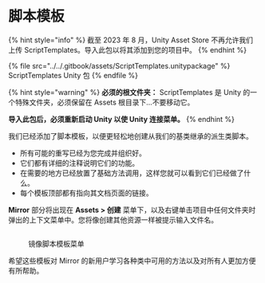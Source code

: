 # 脚本模板

{% hint style="info" %}
截至 2023 年 8 月，Unity Asset Store 不再允许我们上传 ScriptTemplates。导入此包以将其添加到您的项目中。
{% endhint %}

{% file src="../../.gitbook/assets/ScriptTemplates.unitypackage" %}
ScriptTemplates Unity 包
{% endfile %}

{% hint style="warning" %}
**必须的根文件夹：** ScriptTemplates 是 Unity 的一个特殊文件夹，必须保留在 Assets 根目录下...不要移动它。

**导入此包后，必须重新启动 Unity 以使 Unity 连接菜单。**
{% endhint %}

我们已经添加了脚本模板，以便更轻松地创建从我们的基类继承的派生类脚本。

- 所有可能的重写已经为您完成并组织好。
- 它们都有详细的注释说明它们的功能。
- 在需要的地方已经放置了基础方法调用，这样您就可以看到它们已经做了什么。
- 每个模板顶部都有指向其文档页面的链接。

**Mirror** 部分将出现在 **Assets > 创建** 菜单下，以及右键单击项目中任何文件夹时弹出的上下文菜单中。您将像创建其他资源一样被提示输入文件名。

<div align="left">

<figure><img src="../../.gitbook/assets/image (1) (1).png" alt=""><figcaption><p>镜像脚本模板菜单</p></figcaption></figure>

</div>

希望这些模板对 Mirror 的新用户学习各种类中可用的方法以及对所有人更加方便有所帮助。

